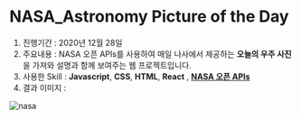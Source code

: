 # NASA_Astronomy Picture of the Day


1. 진행기간 : 2020년 12월 28일
2. 주요내용 : NASA 오픈 APIs를 사용하여 매일 나사에서 제공하는 **오늘의 우주 사진**을 가져와 설명과 함께 보여주는 웹 프로젝트입니다.
3. 사용한 Skill : **Javascript**, **CSS**, **HTML**, **React** , **[NASA 오픈 APIs](https://api.nasa.gov/)**
4. 결과 이미지 : 

![nasa](https://user-images.githubusercontent.com/43642411/105046914-0387b700-5aad-11eb-9e25-e4b2b994aba7.PNG)
